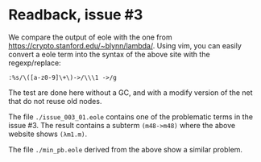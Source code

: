 # Readback,  issue #3

We compare the output of eole with the one from https://crypto.stanford.edu/~blynn/lambda/.
Using vim, you can easily convert a eole term into the syntax of the above site with the regexp/replace:
```
:%s/\([a-z0-9]\+\)->/\\\1 ->/g
```

The test are done here without a GC, and with a modify version of the net that do not reuse old nodes.

The file `./issue_003_01.eole` contains one of the problematic terms in the issue #3.
The result contains a subterm `(m48->m48)` where the above website shows `(λm1.m)`.

The file `./min_pb.eole` derived from the above show a similar problem.
```

```
